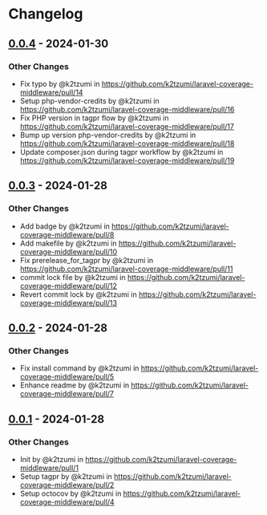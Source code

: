 # Changelog

## [0.0.4](https://github.com/k2tzumi/laravel-coverage-middleware/compare/0.0.3...0.0.4) - 2024-01-30
### Other Changes
- Fix typo by @k2tzumi in https://github.com/k2tzumi/laravel-coverage-middleware/pull/14
- Setup php-vendor-credits by @k2tzumi in https://github.com/k2tzumi/laravel-coverage-middleware/pull/16
- Fix PHP version in tagpr flow by @k2tzumi in https://github.com/k2tzumi/laravel-coverage-middleware/pull/17
- Bump up version php-vendor-credits by @k2tzumi in https://github.com/k2tzumi/laravel-coverage-middleware/pull/18
- Update composer.json during tagpr workflow by @k2tzumi in https://github.com/k2tzumi/laravel-coverage-middleware/pull/19

## [0.0.3](https://github.com/k2tzumi/laravel-coverage-middleware/compare/0.0.2...0.0.3) - 2024-01-28
### Other Changes
- Add badge by @k2tzumi in https://github.com/k2tzumi/laravel-coverage-middleware/pull/8
- Add makefile by @k2tzumi in https://github.com/k2tzumi/laravel-coverage-middleware/pull/10
- Fix prerelease_for_tagpr by @k2tzumi in https://github.com/k2tzumi/laravel-coverage-middleware/pull/11
- commit lock file by @k2tzumi in https://github.com/k2tzumi/laravel-coverage-middleware/pull/12
- Revert commit lock by @k2tzumi in https://github.com/k2tzumi/laravel-coverage-middleware/pull/13

## [0.0.2](https://github.com/k2tzumi/laravel-coverage-middleware/compare/0.0.1...0.0.2) - 2024-01-28
### Other Changes
- Fix install command by @k2tzumi in https://github.com/k2tzumi/laravel-coverage-middleware/pull/5
- Enhance readme by @k2tzumi in https://github.com/k2tzumi/laravel-coverage-middleware/pull/7

## [0.0.1](https://github.com/k2tzumi/laravel-coverage-middleware/commits/0.0.1) - 2024-01-28
### Other Changes
- Init by @k2tzumi in https://github.com/k2tzumi/laravel-coverage-middleware/pull/1
- Setup tagpr by @k2tzumi in https://github.com/k2tzumi/laravel-coverage-middleware/pull/2
- Setup octocov by @k2tzumi in https://github.com/k2tzumi/laravel-coverage-middleware/pull/4
